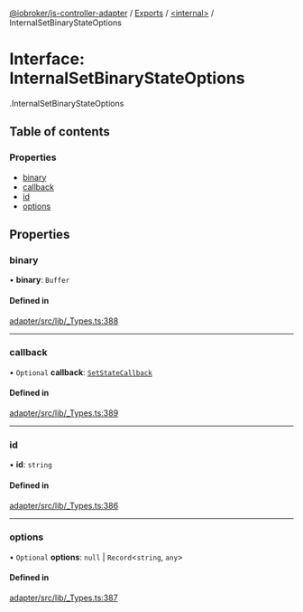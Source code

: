 [@iobroker/js-controller-adapter](../README.md) / [Exports](../modules.md) / [<internal\>](../modules/internal_.md) / InternalSetBinaryStateOptions

# Interface: InternalSetBinaryStateOptions

[<internal>](../modules/internal_.md).InternalSetBinaryStateOptions

## Table of contents

### Properties

- [binary](internal_.InternalSetBinaryStateOptions.md#binary)
- [callback](internal_.InternalSetBinaryStateOptions.md#callback)
- [id](internal_.InternalSetBinaryStateOptions.md#id)
- [options](internal_.InternalSetBinaryStateOptions.md#options)

## Properties

### binary

• **binary**: `Buffer`

#### Defined in

[adapter/src/lib/_Types.ts:388](https://github.com/ioBroker/ioBroker.js-controller/blob/58a732de/packages/adapter/src/lib/_Types.ts#L388)

___

### callback

• `Optional` **callback**: [`SetStateCallback`](../modules/internal_.md#setstatecallback)

#### Defined in

[adapter/src/lib/_Types.ts:389](https://github.com/ioBroker/ioBroker.js-controller/blob/58a732de/packages/adapter/src/lib/_Types.ts#L389)

___

### id

• **id**: `string`

#### Defined in

[adapter/src/lib/_Types.ts:386](https://github.com/ioBroker/ioBroker.js-controller/blob/58a732de/packages/adapter/src/lib/_Types.ts#L386)

___

### options

• `Optional` **options**: ``null`` \| `Record`<`string`, `any`\>

#### Defined in

[adapter/src/lib/_Types.ts:387](https://github.com/ioBroker/ioBroker.js-controller/blob/58a732de/packages/adapter/src/lib/_Types.ts#L387)

